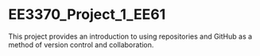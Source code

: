 # EE3370_Project_1_EE61
This project provides an introduction to using repositories and GitHub as a method of version control and collaboration.